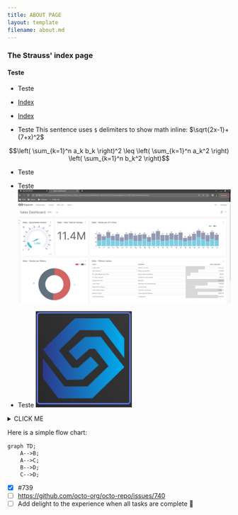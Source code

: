 ```yaml
---
title: ABOUT PAGE
layout: template
filename: about.md
--- 
```



### The Strauss' index page

#### Teste

- Teste
- [Index](about.md)
- [Index](https://github.com/stra-uss/stra-uss.github.io/blob/main/about.md)
  
- Teste
This sentence uses `$` delimiters to show math inline:  $\sqrt{2x-1}+(7+x)^2$

$$\left( \sum_{k=1}^n a_k b_k \right)^2 \leq \left( \sum_{k=1}^n a_k^2 \right) \left( \sum_{k=1}^n b_k^2 \right)$$

- Teste
<script src="https://gist.github.com/stra-uss/f0ba27058beccdb6b33b83a83ca1b5b0.js"></script>


- Teste
![Apache Superset](./figs/rta/apache-superset-sales.png)


- Teste
![logo](./figs/icons/strauss-logo.png)



<details><summary>CLICK ME</summary>
<p>

#### We can hide anything, even code!

```ruby
   puts "Hello World"
```

</p>
</details>



Here is a simple flow chart:

```mermaid
graph TD;
    A-->B;
    A-->C;
    B-->D;
    C-->D;
```



- [x] #739
- [ ] https://github.com/octo-org/octo-repo/issues/740
- [ ] Add delight to the experience when all tasks are complete :tada: